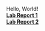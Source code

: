 Hello, World!<br>
**[Lab Report 1](https://aradomirovicucsd.github.io/cse15l-lab-reports/lab-report-1-week-2.html)**<br>
**[Lab Report 2](https://aradomirovicucsd.github.io/cse15l-lab-reports/lab-report-2-week-4.html)**